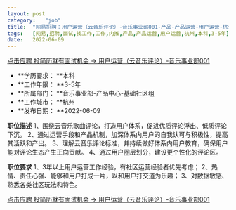 ```yaml
---
layout:	post
category:	"job"
title:	"网易招聘：用户运营（云音乐评论）-音乐事业部001-产品-产品运营-用户运营-杭州本科3-5年"
tags:	[网易,招聘,面试,找工作,工作,内推,产品,产品运营,用户运营,杭州,本科,3-5年]
date:	2022-06-09
---
```


[点击应聘 投简历就有面试机会 -> 用户运营（云音乐评论）-音乐事业部001](http://mobile.bole.netease.com/bole/boleDetail?id=40417&employeeId=346f03c3cda5f04c&key=all)



- **学历要求： **本科
- **工作年限： **3-5年
- **所属部门： **音乐事业部-产品中心-基础社区组
- **工作城市： **杭州
- **发布日期： **2022-06-09



**职位描述**
1、围绕云音乐歌曲评论，打造用户体系，促进优质评论浮出、低质评论下沉。
2、通过运营手段和产品机制，加深体系内用户的自我认可与积极性，提高其活跃和产出。
3、理解云音乐评论标准，并持续做好体系内用户教育，确保用户能对评论生态产生正向贡献。
4、通过用户圈层划分，建设更个性化的评论区。



**职位要求**
1、3年以上用户运营工作经验，有社区运营经验者优先考虑；
2、热情、责任心强、能够和用户打成一片，以和用户打交道为乐趣；
3、对数据敏感、熟悉各类社区玩法和特色。



[点击应聘 投简历就有面试机会 -> 用户运营（云音乐评论）-音乐事业部001](http://mobile.bole.netease.com/bole/boleDetail?id=40417&employeeId=346f03c3cda5f04c&key=all)